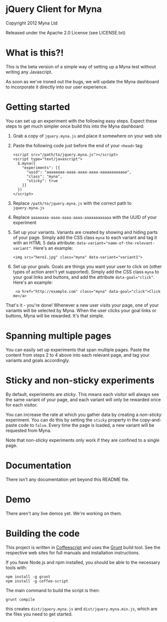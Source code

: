 jQuery Client for Myna
======================

Copyright 2012 Myna Ltd

Released under the Apache 2.0 License (see LICENSE.txt)

# What is this?!

This is the beta version of a simple way of setting up a Myna test without writing any Javascript.

As soon as we've ironed out the bugs, we will update the Myna dashboard to incorporate it directly into our user experience.

# Getting started

You can set up an experiment with the following easy steps. Expect these steps to get much simpler once build this into the Myna dashboard:

 1. Grab a copy of `jquery.myna.js` and place it somewhere on your web site

 2. Paste the following code just before the end of your `<head>` tag:

        <script src="/path/to/jquery.myna.js"></script>
        <script type="text/javascript">
          $.myna({
            "experiments": [{
              "uuid": "aaaaaaaa-aaaa-aaaa-aaaa-aaaaaaaaaaaa",
              "class": "myna",
              "sticky": true
            }]
          })
        </script>

 3. Replace `/path/to/jquery.myna.js` with the correct path to `jquery.myna.js`

 4. Replace `aaaaaaaa-aaaa-aaaa-aaaa-aaaaaaaaaaaa` with the UUID of your experiment

 5. Set up your variants. Variants are created by showing and hiding parts of your
    page. Simply add the CSS class `myna` to each variant and tag it with an HTML 5
    data attribute: `data-variant="name-of-the-relevant-variant"`. Here's an example:

        <img src="hero1.jpg" class="myna" data-variant="variant1">

 6. Set up your goals. Goals are things you want your user to click on (other types
    of action aren't yet supported). Simply add the CSS class `myna` to your goal
    links and buttons, and add the attribute `data-goal="click"`. Here's an example:

         <a href="http://example.com" class="myna" data-goal="click">Click me</a>

That's it - you're done! Whenever a new user visits your page, one of your variants will be selected by Myna. When the user clicks your goal links or buttons, Myna will be rewarded. It's that simple.

# Spanning multiple pages

You can easily set up experiments that span multiple pages. Paste the content from steps 2 to 4 above into each relevant page, and tag your variants and goals accordingly.

# Sticky and non-sticky experiments

By default, experiments are *sticky*. This means each visitor will always see the same variant of your page, and each variant will only be rewarded once for each visitor.

You can increase the rate at which you gather data by creating a *non-sticky* experiment. You can do this by setting the `sticky` property in the copy-and-paste code to `false`. Every time the page is loaded, a new variant will be requested from Myna.

Note that non-sticky experiments only work if they are confined to a single page.

# Documentation

There isn't any documentation yet beyond this README file.

# Demo

There aren't any live demos yet. We're working on them.

# Building the code

This project is written in [Coffeescript](http://coffeescript.org) and uses the [Grunt](https://github.com/cowboy/grunt) build tool. See the respective web sites for full manuals and installation instructions.

If you have Node.js and npm installed, you should be able to the necessary tools with:

    npm install -g grunt
    npm install -g coffee-script

The main command to build the script is then:

    grunt compile

this creates `dist/jquery.myna.js` and `dist/jquery.myna.min.js`, which are the files you need to get started.
